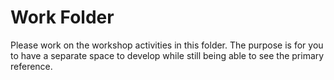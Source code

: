 # Work Folder
Please work on the workshop activities in this folder. The purpose is for you to have a separate space to develop while still being able to see the primary reference. 
